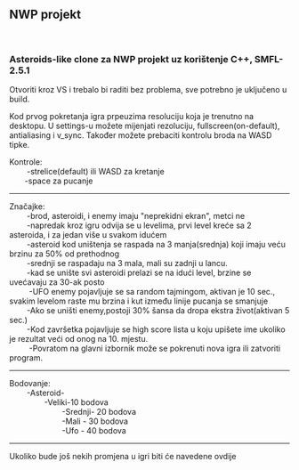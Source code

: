 <h2>NWP projekt</h2><br>
<h3>Asteroids-like clone za NWP projekt uz korištenje C++, SMFL-2.5.1</h3> 

Otvoriti kroz VS i trebalo bi raditi bez problema, sve potrebno je uključeno u build.

Kod prvog pokretanja igra prpeuzima resoluciju koja je trenutno na desktopu.
U settings-u možete mijenjati rezoluciju, fullscreen(on-default), antialiasing i v_sync.
Također možete prebaciti kontrolu broda na WASD tipke.

Kontrole:<br> 
 &nbsp; &nbsp;&nbsp;&nbsp; &nbsp;&nbsp;-strelice(default) ili WASD za kretanje<br>
  &nbsp; &nbsp;&nbsp;&nbsp;&nbsp;&nbsp;-space za pucanje<br>
 <hr>
Značajke:<br>
  &nbsp; &nbsp;&nbsp;&nbsp; &nbsp;&nbsp;-brod, asteroidi, i enemy imaju "neprekidni ekran", metci ne<br>
  &nbsp; &nbsp;&nbsp;&nbsp; &nbsp;&nbsp;-napredak kroz igru odvija se u levelima, prvi level kreće sa 2 asteroida, i za jedan više u svakom idućem<br>
  &nbsp; &nbsp;&nbsp;&nbsp; &nbsp;&nbsp;-asteroid kod uništenja se raspada na 3 manja(srednja) koji imaju veću brzinu za 50% od prethodnog<br>
  &nbsp; &nbsp;&nbsp;&nbsp; &nbsp;&nbsp;-srednji se raspadaju na 3 mala, mali su zadnji u lancu.<br>
  &nbsp; &nbsp;&nbsp;&nbsp; &nbsp;&nbsp;-kad se unište svi asteroidi prelazi se na idući level, brzine se uvećavaju za 30-ak posto<br>
 &nbsp; &nbsp;&nbsp;&nbsp; &nbsp;&nbsp; -UFO enemy pojavljuje se sa random tajmingom, aktivan je 10 sec.,
   svakim levelom raste mu brzina i kut između linije pucanja se smanjuje<br>
  &nbsp; &nbsp;&nbsp;&nbsp; &nbsp;&nbsp;-Ako se uništi enemy,postoji 30% šansa da dropa ekstra život(aktivan 5 sec.)<br>
  &nbsp; &nbsp;&nbsp;&nbsp; &nbsp;&nbsp;-Kod završetka pojavljuje se high score lista u koju upišete ime ukoliko je rezultat veći od onog
   na 10. mjestu.<br>
 &nbsp; &nbsp;&nbsp;&nbsp; &nbsp;&nbsp; -Povratom na glavni izbornik može se pokrenuti nova igra ili zatvoriti program.<br>
  <hr>
  Bodovanje:<br>
    &nbsp; &nbsp;&nbsp;&nbsp; &nbsp;&nbsp;-Asteroid-<br>
    &nbsp; &nbsp;&nbsp;&nbsp; &nbsp;&nbsp;&nbsp; &nbsp;&nbsp;&nbsp; &nbsp;&nbsp;-Veliki-10 bodova<br>
    &nbsp; &nbsp;&nbsp;&nbsp; &nbsp;&nbsp;&nbsp; &nbsp;&nbsp;&nbsp; &nbsp;&nbsp;&nbsp; &nbsp;&nbsp;&nbsp; &nbsp;&nbsp;-Srednji- 20 bodova<br>
             &nbsp; &nbsp;&nbsp;&nbsp; &nbsp;&nbsp;&nbsp; &nbsp;&nbsp;&nbsp; &nbsp;&nbsp;&nbsp; &nbsp;&nbsp;&nbsp; &nbsp;&nbsp;-Mali - 30 bodova<br>
             &nbsp; &nbsp;&nbsp;&nbsp; &nbsp;&nbsp;&nbsp; &nbsp;&nbsp;&nbsp; &nbsp;&nbsp;&nbsp; &nbsp;&nbsp;&nbsp; &nbsp;&nbsp;-Ufo - 40 bodova<br>
             <hr>
 Ukoliko bude još nekih promjena u igri biti će navedene ovdije<br> 
